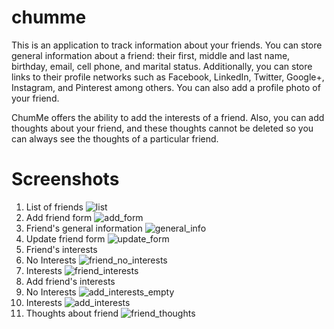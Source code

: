 # chumme
This is an application to track information about your friends. You can
store general information about a friend: their first, middle and last
name, birthday, email, cell phone, and marital status. Additionally,
you can store links to their profile networks such as Facebook,
LinkedIn, Twitter, Google+, Instagram, and Pinterest among others. You
can also add a profile photo of your friend.

ChumMe offers the ability to add the interests of a friend. Also, you
can add thoughts about your friend, and these thoughts cannot be
deleted so you can always see the thoughts of a particular friend.

# Screenshots
1. List of friends
![list](screenshots/list_of_friends.png)
2. Add friend form
![add_form](screenshots/add_friend_form.png)
3. Friend's general information
![general_info](screenshots/friend_general_info.png)
4. Update friend form
![update_form](screenshots/update_friend_form.png)
5. Friend's interests
  1. No Interests
  ![friend_no_interests](screenshots/no_interests.png)
  2. Interests
  ![friend_interests](screenshots/friend_interests.png)
6. Add friend's interests
  1. No Interests
  ![add_interests_empty](screenshots/add_interests_empty.png)
  2. Interests
  ![add_interests](screenshots/add_interests.png)
7. Thoughts about friend
![friend_thoughts](screenshots/friend_thoughts.png)
